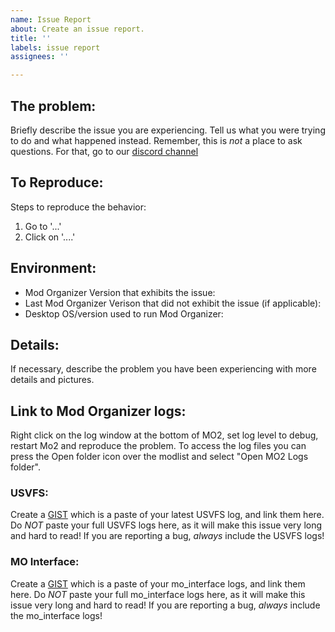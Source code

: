 ```yaml
---
name: Issue Report
about: Create an issue report.
title: ''
labels: issue report
assignees: ''

---
```


## The problem:
Briefly describe the issue you are experiencing. Tell us what you were trying to do and what happened instead. Remember, this is _not_ a place to ask questions. For that, go to our [discord channel](https://discord.gg/5tCqt6V)


## To Reproduce:
Steps to reproduce the behavior:

1. Go to '...'
2. Click on '....'

## Environment:

* Mod Organizer Version that exhibits the issue:
* Last Mod Organizer Verison that did not exhibit the issue (if applicable):
* Desktop OS/version used to run Mod Organizer:

## Details:
If necessary, describe the problem you have been experiencing with more details and pictures.


## Link to Mod Organizer logs:
Right click on the log window at the bottom of MO2, set log level to debug, restart Mo2 and reproduce the problem.
To access the log files you can press the Open folder icon over the modlist and select "Open MO2 Logs folder".

### USVFS:
Create a [GIST](https://gist.github.com) which is a paste of your latest USVFS log, and link them here.
Do _NOT_ paste your full USVFS logs here, as it will make this issue very long and hard to read!
If you are reporting a bug, _always_ include the USVFS logs!

### MO Interface:
Create a [GIST](https://gist.github.com) which is a paste of your mo_interface logs, and link them here.
Do _NOT_ paste your full mo_interface logs here, as it will make this issue very long and hard to read!
If you are reporting a bug, _always_ include the mo_interface logs!
